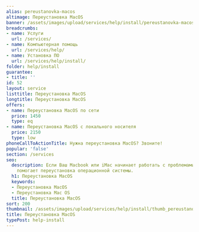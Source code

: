 ```yaml
---
alias: pereustanovka-macos
altimage: Переустановка MacOS
banner: /assets/images/upload/services/help/install/pereustanovka-macos.jpg
breadcrumbs:
- name: Услуги
  url: /services/
- name: Компьютерная помощь
  url: /services/help/
- name: Установка ПО
  url: /services/help/install/
folder: help/install
guarantee:
- title: ''
id: 52
layout: service
listtitle: Переустановка MacOS
longtitle: Переустановка MacOS
offers:
- name: Переустановка MacOS по сети
  price: 1450
  type: eq
- name: Переустановка MacOS с локального носителя
  price: 2150
  type: low
phoneCallToActionTitle: Нужна переустановка MacOS? Звоните!
popular: 'false'
section: /services
seo:
  description: Если Ваш Macbook или iMac начинает работать с проблемами, то часто
    помогает переустановка операционной системы.
  h1: Переустановка MacOS
  keywords:
  - Переустановка MacOS
  - Переустановка Mac OS
  title: Переустановка MacOS
sort: 200
thumbnail: /assets/images/upload/services/help/install/thumb_pereustanovka-macos.jpg
title: Переустановка MacOS
typePost: help-install
---
```

